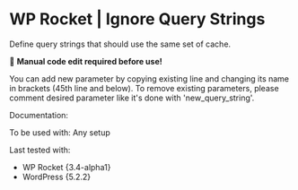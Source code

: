 # WP Rocket | Ignore Query Strings

Define query strings that should use the same set of cache.

📝 **Manual code edit required before use!**

You can add new parameter by copying existing line and changing its name in brackets (45th line and below). 
To remove existing parameters, please comment desired parameter like it's done with 'new_query_string'.

Documentation:

To be used with:
Any setup

Last tested with:
* WP Rocket {3.4-alpha1}
* WordPress {5.2.2}
